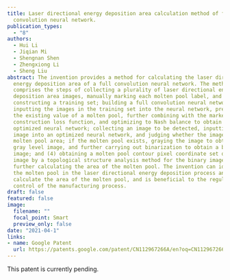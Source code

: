 ```yaml
---
title: Laser directional energy deposition area calculation method of full
  convolution neural network.
publication_types:
  - "8"
authors:
  - Hui Li
  - Jiqian Mi
  - Shengnan Shen
  - Zhengxiong Li
  - Sheng Liu
abstract: The invention provides a method for calculating the laser directional
  energy deposition area of a full convolution neural network. The method
  comprises the steps of collecting a plurality of laser directional energy
  deposition area images, manually marking each molten pool label, and further
  constructing a training set; building a full convolution neural network,
  inputting the images in the training set into the neural network, predicting
  the existing value of a molten pool, further combining with the marked
  construction loss function, and optimizing to Nash balance to obtain the
  optimized neural network; collecting an image to be detected, inputting the
  image into an optimized neural network, and judging whether the image has a
  molten pool area; if the molten pool exists, graying the image to obtain a
  gray level image, and further carrying out binarization to obtain a binary
  image; and (4) obtaining a molten pool contour pixel coordinate set of the
  image by a topological structure analysis method for the binary image, and
  further calculating the area of the molten pool. The invention can identify
  the molten pool in the laser directional energy deposition process and
  calculate the area of the molten pool, and is beneficial to the regulation and
  control of the manufacturing process.
draft: false
featured: false
image:
  filename: ""
  focal_point: Smart
  preview_only: false
date: "2021-04-1"
links:
- name: Google Patent
  url: https://patents.google.com/patent/CN112967266A/en?oq=CN112967266A
---
```

This patent is currently pending.